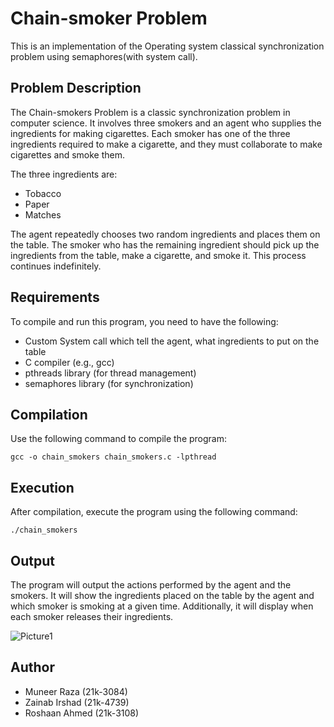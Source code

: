 # Chain-smoker Problem
This is an implementation of the Operating system classical synchronization problem using semaphores(with system call).
## Problem Description
The Chain-smokers Problem is a classic synchronization problem in computer science. It involves three smokers and an agent who supplies the ingredients for making cigarettes. Each smoker has one of the three ingredients required to make a cigarette, and they must collaborate to make cigarettes and smoke them.

The three ingredients are:

* Tobacco
* Paper
* Matches

The agent repeatedly chooses two random ingredients and places them on the table. The smoker who has the remaining ingredient should pick up the ingredients from the table, make a cigarette, and smoke it. This process continues indefinitely.

## Requirements
To compile and run this program, you need to have the following:

* Custom System call which tell the agent, what ingredients to put on the table
* C compiler (e.g., gcc)
* pthreads library (for thread management)
* semaphores library (for synchronization)
## Compilation
Use the following command to compile the program:

`gcc -o chain_smokers chain_smokers.c -lpthread`

## Execution
After compilation, execute the program using the following command:

`./chain_smokers`

## Output
The program will output the actions performed by the agent and the smokers. It will show the ingredients placed on the table by the agent and which smoker is smoking at a given time. Additionally, it will display when each smoker releases their ingredients.

![Picture1](https://github.com/MuneerRaza/Chainsmoker-problem/assets/107882873/d0b69cc1-5dff-4da9-afe6-5fb1eec20ffe)

## Author
* Muneer Raza (21k-3084)
* Zainab Irshad (21k-4739)
* Roshaan Ahmed  (21k-3108)
